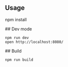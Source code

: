 ## Usage
  npm install


## Dev mode

    npm run dev
    open http://localhost:8080/


## Build

    npm run build
